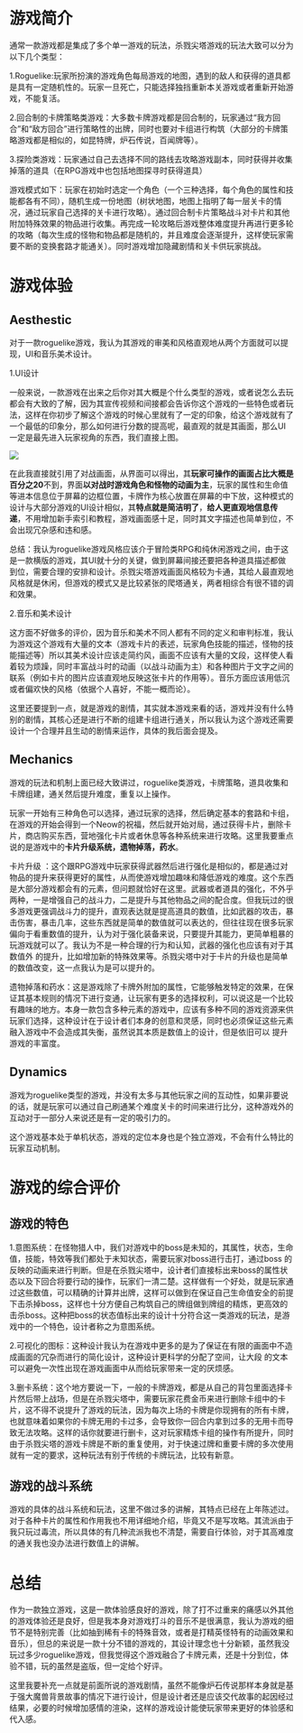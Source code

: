 # 游戏简介

通常一款游戏都是集成了多个单一游戏的玩法，杀戮尖塔游戏的玩法大致可以分为以下几个类型：

1.Roguelike:玩家所扮演的游戏角色每局游戏的地图，遇到的敌人和获得的道具都是具有一定随机性的。玩家一旦死亡，只能选择独挡重新本关游戏或者重新开始游戏，不能复活。

2.回合制的卡牌策略类游戏：大多数卡牌游戏都是回合制的，玩家通过“我方回合”和“敌方回合”进行策略性的出牌，同时也要对卡组进行构筑（大部分的卡牌策略游戏都是相似的，如昆特牌，炉石传说，百闻牌等）。

3.探险类游戏：玩家通过自己去选择不同的路线去攻略游戏副本，同时获得并收集掉落的道具（在RPG游戏中也包括地图探寻时获得道具）

游戏模式如下：玩家在初始时选定一个角色（一个三种选择，每个角色的属性和技能都各有不同），随机生成一份地图（树状地图，地图上指明了每一层关卡的情况，通过玩家自己选择的关卡进行攻略）。通过回合制卡片策略战斗对卡片和其他附加特殊效果的物品进行收集。再完成一轮攻略后游戏整体难度提升再进行更多轮的攻略（每次生成的怪物和物品都是随机的，并且难度会逐渐提升，这样使玩家需要不断的变换套路才能通关）。同时游戏增加隐藏剧情和关卡供玩家挑战。

# 游戏体验



##      Aesthestic

对于一款roguelike游戏，我认为其游戏的审美和风格直观地从两个方面就可以提现，UI和音乐美术设计。

1.UI设计

一般来说，一款游戏在出来之后你对其大概是个什么类型的游戏，或者说怎么去玩都会有大致的了解，因为其宣传视频和间接都会告诉你这个游戏的一些特色或者玩法，这样在你初步了解这个游戏的时候心里就有了一定的印象，给这个游戏就有了一个最低的印象分，那么如何进行分数的提高呢，最直观的就是其画面，那么UI一定是最先进入玩家视角的东西，我们直接上图。

![](C:\Users\Administrator\Desktop\游戏截图.png)

在此我直接就引用了对战画面，从界面可以得出，其**玩家可操作的画面占比大概是百分之20**不到，界面**以对战时游戏角色和怪物的动画为主**，玩家的属性和生命值等进本信息位于屏幕的边框位置，卡牌作为核心放置在屏幕的中下放，这种模式的设计与大部分游戏的UI设计相似，其**特点就是简洁明了**，**给人更直观地信息传递**，不用增加新手索引和教程，游戏画面感十足，同时其文字描述也简单到位，不会出现冗杂感和违和感。

总结：我认为roguelike游戏风格应该介于冒险类RPG和纯休闲游戏之间，由于这是一款横版的游戏，其UI就十分的关键，做到屏幕间接还要把各种道具描述都做到位，需要合理的安排和设计。杀戮尖塔游戏画面风格较为卡通，其给人最直观地风格就是休闲，但游戏的模式又是比较紧张的爬塔通关，两者相综合有很不错的调和效果。

2.音乐和美术设计

这方面不好做多的评价，因为音乐和美术不同人都有不同的定义和审判标准，我认为游戏这个游戏有大量的文本（游戏卡片的表述，玩家角色技能的描述，怪物的技能描述等）所以其美术设计应该走简约风，画面不应该有大量的文段，这样使人看着较为烦躁，同时丰富战斗时的动画（以战斗动画为主）和各种图片于文字之间的联系（例如卡片的图片应该直观地反映这张卡片的作用等）。音乐方面应该用低沉或者偏欢快的风格（依据个人喜好，不能一概而论）。

这里还要提到一点，就是游戏的剧情，其实就本游戏来看的话，游戏并没有什么特别的剧情，其核心还是进行不断的组建卡组进行通关，所以我认为这个游戏还需要设计一个合理并且生动的剧情来运作，具体的我后面会提及。

## Mechanics

游戏的玩法和机制上面已经大致讲过，roguelike类游戏，卡牌策略，道具收集和卡牌组建，通关然后提升难度，重复以上操作。

玩家一开始有三种角色可以选择，通过玩家的选择，然后确定基本的套路和卡组，在游戏的开始会得到一个Neow的祝福，然后就开始对局，通过获得卡片，删除卡片，商店购买东西，营地强化卡片或者休息等各种系统来进行攻略。这里我要重点说的是游戏中的**卡片升级系统，遗物掉落，药水**。

卡片升级 ：这个跟RPG游戏中玩家获得武器然后进行强化是相似的，都是通过对物品的提升来获得更好的属性，从而使游戏增加趣味和降低游戏的难度。这个东西是大部分游戏都会有的元素，但问题就恰好在这里。武器或者道具的强化，不外乎两种，一是增强自己的战斗力，二是提升与其他物品之间的配合度。但我玩过的很多游戏更强调战斗力的提升，直观表达就是提高道具的数值，比如武器的攻击，暴击伤害，暴击几率，这些东西就是简单的数值就可以表达的，但往往现在很多玩家偏向于看重数值的提升，认为对于强化装备来说，只要提升其能力，更简单粗暴的玩游戏就可以了。我认为不是一种合理的行为和认知，武器的强化也应该有对于其数值外 的提升，比如增加新的特殊效果等。杀戮尖塔中对于卡片的升级也是简单的数值改变，这一点我认为是可以提升的。

遗物掉落和药水：这是游戏除了卡牌外附加的属性，它能够触发特定的效果，在保证其基本规则的情况下进行变通，让玩家有更多的选择权利，可以说这是一个比较有趣味的地方。本身一款包含多种元素的游戏中，应该有多种不同的游戏资源来供玩家们选择，这种设计在于设计者们本身的创意和灵感，同时也必须保证这些元素融入游戏中不会造成其失衡，虽然说其本质是数值上的设计，但是依旧可以 提升游戏的丰富度。

## Dynamics

游戏为roguelike类型的游戏，并没有太多与其他玩家之间的互动性，如果非要说的话，就是玩家可以通过自己刷通某个难度关卡的时间来进行比分，这种游戏外的互动对于一部分人来说还是有一定的吸引力的。

这个游戏基本处于单机状态，游戏的定位本身也是个独立游戏，不会有什么特比的玩家互动机制。

# 游戏的综合评价

## 游戏的特色

1.意图系统：在怪物猎人中，我们对游戏中的boss是未知的，其属性，状态，生命值，技能，特效等我们都处于未知状态，需要玩家对boss进行击打，通过boss 的反映的动画来进行判断。但是在杀戮尖塔中，设计者们直接标出来boss的属性状态以及下回合将要行动的操作，玩家们一清二楚。这样做有一个好处，就是玩家通过这些数值，可以精确的计算并出牌，这样可以做到在保证自己生命值安全的前提下击杀掉boss，这样也十分方便自己构筑自己的牌组做到牌组的精炼，更高效的击杀boss。这种把boss的状态值标出来的设计十分符合这一类游戏的玩法，是游戏中的一个特色，设计者称之为意图系统。

2.可视化的图标：这种设计我认为在游戏中更多的是为了保证在有限的画面中不造成画面的冗杂而进行的简化设计，这种设计更科学的分配了空间，让大段 的文本可以避免一次性出现在游戏画面中从而给玩家带来一定的厌烦感。

3.删卡系统：这个地方要说一下，一般的卡牌游戏，都是从自己的背包里面选择卡片然后带上战场，但是在杀戮尖塔中，需要玩家花费金币来进行删除卡组中的卡片，这不得不说提升了游戏的玩法，因为每次上场的卡牌是你现拥有的所有卡牌，也就意味着如果你的卡牌无用的卡过多，会导致你一回合内拿到过多的无用卡而导致无法攻略。这样的话你就要进行删卡，这对玩家精炼卡组的操作有所提升，同时由于杀戮尖塔的游戏卡牌是不断的重复使用，对于快速过牌和重要卡牌的多次使用就有一定的要求，这种玩法有别于传统的卡牌玩法，比较有新意。

## 游戏的战斗系统

游戏的具体的战斗系统和玩法，这里不做过多的讲解，其特点已经在上年陈述过。对于各种卡片的属性和作用我也不用详细地介绍，毕竟又不是写攻略。其流派由于我只玩过毒流，所以具体的有几种流派我也不清楚，需要自行体验，对于其高难度的通关我也没办法进行数值上的讲解。

# 总结

作为一款独立游戏，这是一款体验感良好的游戏，除了打不过重来的痛感以外其他的游戏体验还是良好，但是我本身对游戏打斗的音乐不是很满意，我认为游戏的细节不是特别完善（比如抽到稀有卡的特殊音效，或者是打精英怪特有的动画效果和音乐），但总的来说是一款十分不错的游戏的，其设计理念也十分新颖，虽然我没玩过多少roguelike游戏，但我觉得这个游戏融合了卡牌元素，还是十分到位，体验不错，玩的虽然是盗版，但一定给个好评。

这里我要补充一点就是前面所说的游戏剧情，虽然不能像炉石传说那样本身就是基于强大魔兽背景故事的情况下进行设计，但是设计者还是应该交代故事的起因经过结果，必要的时候增加感情的渲染，这样的游戏设计能使玩家带来更好的体验感和代入感。
